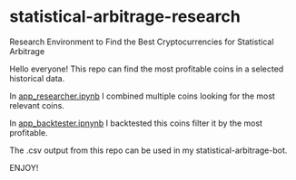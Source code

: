 # statistical-arbitrage-research
 
Research Environment to Find the Best Cryptocurrencies for Statistical Arbitrage

Hello everyone! This repo can find the most profitable coins in a selected historical data.

In <a href=https://github.com/Algo-Tradings/statistical-arbitrage-research/blob/main/app_researcher.ipynb>app_researcher.ipynb<a> I combined multiple coins looking for the most relevant coins.

In <a href=https://github.com/Algo-Tradings/statistical-arbitrage-research/blob/main/app_backtester.ipynb>app_backtester.ipnynb<a> I backtested this coins filter it by the most profitable.

The .csv output from this repo can be used in my statistical-arbitrage-bot.

ENJOY!
